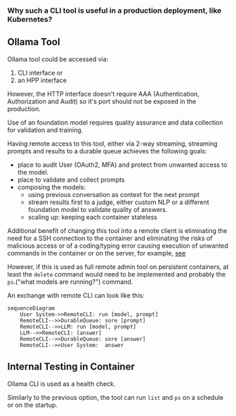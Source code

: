 ### Why such a CLI tool is useful in a production deployment, like Kubernetes?

## Ollama Tool

Ollama tool could be accessed via:
1. CLI interface or 
2. an HPP interface

However, the HTTP interface doesn't require AAA (Authentication, Authorization and Audit) so it's port should not be exposed in the production.

Use of an foundation model requires quality assurance and data collection for validation and training.

Having remote access to this tool, either via 2-way streaming, streaming prompts and results to a durable queue achieves the following goals:
*   place to audit User (OAuth2, MFA) and protect from unwanted access to the model.
*   place to validate and collect prompts
*   composing the models: 
    *   using previous conversation as context for the next prompt
    *  stream results first to a judge, either custom NLP or a different foundation model to validate quality of answers. 
    *   scaling up: keeping each container stateless


Additional benefit of changing this tool into a remote client is eliminating the need for a SSH connection to the container and eliminating the risks of malicious access or of a coding/typing error causing execution of unwanted commands in the container or on the server, for example,  [see](https://google.github.io/building-secure-and-reliable-systems/)

However, if this is used as full remote admin tool on persistent containers, at least the  `delete` command would need to be implemented and probably the `ps`.("what models are running?") command.

An exchange with remote CLI can look like this:


```mermaid
sequenceDiagram
    User System->>RemoteCLI: run [model, prompt]
    RemoteCLI-->>DurableQueue: sore [prompt]
    RemoteCLI-->>LLM: run [model, prompt]
    LLM-->>RemoteCLI: [answer]
    RemoteCLI-->>DurableQueue: sore [answer]
    RemoteCLI-->>User System:  answer
```

## Internal Testing in Container

Ollama CLI is used as a health check.

Similarly to the previous option, the tool can run `list` and `ps` on a schedule or on 
the startup.
